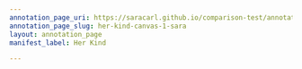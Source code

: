 ```yaml
---
annotation_page_uri: https://saracarl.github.io/comparison-test/annotations/her-kind-canvas-1-sara.json
annotation_page_slug: her-kind-canvas-1-sara
layout: annotation_page
manifest_label: Her Kind

---
```

